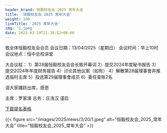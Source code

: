 ```yaml
---
header_brand: 恒毅校友会 2025 常年大会
title: '恒毅校友会 2025 常年大会'
weight: 100
linkTitle: '2025 常年大会'
img: '1.jpeg'
date: 2025-03-19T21:38:52+08:00
---
```





致全体恒毅校友会会员
会议日期：13/04/2025（星期日）
会议时间：早上10时
会议地点：恒中总校讲堂

大会议程：
1）第28届恒毅校友会会长致开幕词
2）提交2024年度秘书报告
3）提交2024年年度财务报告
4）讨论其他议案（如有）
4）解散第28届理事會并推选临时主席
5）投选第29届理事會成员
6）委任查账2名


请大家踊跃出席，感恩

主席：罗家濠
总务：庄洧汉 谨启


[下载提名表格](/images/恒毅校友会第29届理事会竞选提名表格.pdf)


{{< figure src="/images/2025/news/3/20/1.jpeg" alt="恒毅校友会_2025_常年大会" title="恒毅校友会_2025_常年大会" >}}

